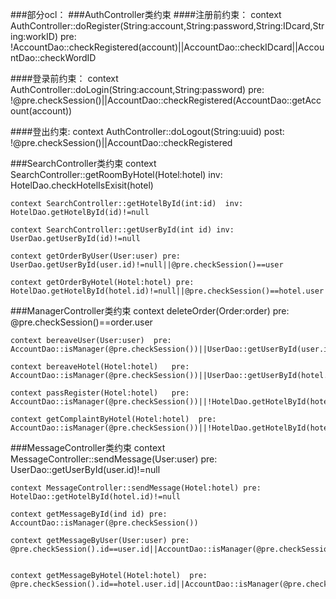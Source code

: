 ###部分ocl：
###AuthController类约束
####注册前约束：
	context AuthController::doRegister(String:account,String:password,String:IDcard,String:workID) pre:
	!AccountDao::checkRegistered(account)||AccountDao::checkIDcard||AccountDao::checkWordID


####登录前约束：
	context AuthController::doLogin(String:account,String:password) pre:
	!@pre.checkSession()||AccountDao::checkRegistered(AccountDao::getAccount(account))


####登出约束:
	context AuthController::doLogout(String:uuid) post:
	!@pre.checkSession()||AccountDao::checkRegistered


###SearchController类约束
	context SearchController::getRoomByHotel(Hotel:hotel) inv:
	HotelDao.checkHotelIsExisit(hotel)

	context SearchController::getHotelById(int:id)  inv:
	HotelDao.getHotelById(id)!=null

	context SearchController::getUserById(int id) inv:
	UserDao.getUserById(id)!=null

	context getOrderByUser(User:user) pre:
	UserDao.getUserById(user.id)!=null||@pre.checkSession()==user

	context getOrderByHotel(Hotel:hotel) pre:
	HotelDao.getHotelById(hotel.id)!=null||@pre.checkSession()==hotel.user

###ManagerController类约束
	context deleteOrder(Order:order) pre:
	@pre.checkSession()==order.user

	context bereaveUser(User:user)	pre:
	AccountDao::isManager(@pre.checkSession())||UserDao::getUserById(user.id)

	context bereaveHotel(Hotel:hotel)	pre:
	AccountDao::isManager(@pre.checkSession())||UserDao::getUserById(hotel.user.id)

	context passRegister(Hotel:hotel)	pre:
	AccountDao::isManager(@pre.checkSession())||!HotelDao.getHotelById(hotel.id)

	context getComplaintByHotel(Hotel:hotel)  pre:
	AccountDao::isManager(@pre.checkSession())||!HotelDao.getHotelById(hotel.id)

###MessageController类约束
	context MessageController::sendMessage(User:user)  pre:
	UserDao::getUserById(user.id)!=null

	context MessageController::sendMessage(Hotel:hotel)	pre:
	HotelDao::getHotelById(hotel.id)!=null

	context getMessageById(ind id) pre:
	AccountDao::isManager(@pre.checkSession())

	context getMessageByUser(User:user) pre:
	@pre.checkSession().id==user.id||AccountDao::isManager(@pre.checkSession())


	context getMessageByHotel(Hotel:hotel)	pre:
	@pre.checkSession().id==hotel.user.id||AccountDao::isManager(@pre.checkSession())